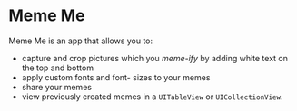 # Meme Me

Meme Me is an app that allows you to:
- capture and crop pictures which you _meme-ify_ by adding white text on the top and bottom
- apply custom fonts and font- sizes to your memes
- share your memes
- view previously created memes in a `UITableView` or `UICollectionView`.
